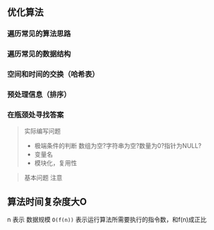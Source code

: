 ## 优化算法

### 遍历常见的算法思路

### 遍历常见的数据结构

### 空间和时间的交换（哈希表）

### 预处理信息（排序）

### 在瓶颈处寻找答案


> 实际编写问题
> - 极端条件的判断
>   数组为空?字符串为空?数量为0?指针为NULL?
> - 变量名
> - 模块化，复用性

> 基本问题 注意

## 算法时间复杂度大O

n 表示 数据规模
`O(f(n))` 表示运行算法所需要执行的指令数，和f(n)成正比
 